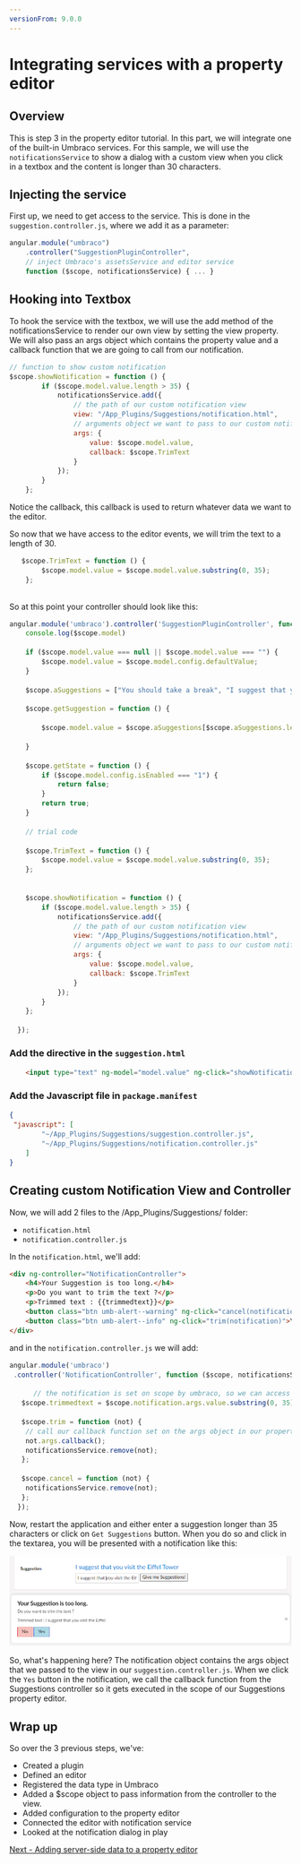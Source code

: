 ```yaml
---
versionFrom: 9.0.0
---
```



# Integrating services with a property editor

## Overview

This is step 3 in the property editor tutorial. In this part, we will integrate one of the built-in Umbraco services. For this sample, we will use the `notificationsService` to show a dialog with a custom view when you click in a textbox and the content is longer than 30 characters.

## Injecting the service

First up, we need to get access to the service. This is done in the `suggestion.controller.js`, where we add it as a parameter:

```javascript
angular.module("umbraco")
    .controller("SuggestionPluginController",
    // inject Umbraco's assetsService and editor service
    function ($scope, notificationsService) { ... }
```

## Hooking into Textbox

To hook the service with the textbox, we will use the add method of the notificationsService to render our own view by setting the view property. We will also pass an args object which contains the property value and a callback function that we are going to call from our notification.

```javascript
// function to show custom notification
$scope.showNotification = function () {
        if ($scope.model.value.length > 35) {
            notificationsService.add({
                // the path of our custom notification view
                view: "/App_Plugins/Suggestions/notification.html",
                // arguments object we want to pass to our custom notification
                args: {
                    value: $scope.model.value,
                    callback: $scope.TrimText
                }
            });
        }
    };
```

Notice the callback, this callback is used to return whatever data we want to the editor.

So now that we have access to the editor events, we will trim the text to a length of 30. 

```javascript
   $scope.TrimText = function () {
        $scope.model.value = $scope.model.value.substring(0, 35);
    };
   
```

So at this point your controller should look like this:

```javascript
angular.module('umbraco').controller('SuggestionPluginController', function ($scope, notificationsService) {
    console.log($scope.model)
       
    if ($scope.model.value === null || $scope.model.value === "") {
        $scope.model.value = $scope.model.config.defaultValue;
    }

    $scope.aSuggestions = ["You should take a break", "I suggest that you visit the Eiffel Tower", "How about starting a book club?", "Are you hungry?"];

    $scope.getSuggestion = function () {

        $scope.model.value = $scope.aSuggestions[$scope.aSuggestions.length * Math.random() | 0];

    }

    $scope.getState = function () {
        if ($scope.model.config.isEnabled === "1") {
            return false;
        }
        return true;
    }

    // trial code

    $scope.TrimText = function () {
        $scope.model.value = $scope.model.value.substring(0, 35);
    };
   

    $scope.showNotification = function () {
        if ($scope.model.value.length > 35) {
            notificationsService.add({
                // the path of our custom notification view
                view: "/App_Plugins/Suggestions/notification.html",
                // arguments object we want to pass to our custom notification
                args: {
                    value: $scope.model.value,
                    callback: $scope.TrimText
                }
            });
        }
    };

  });
```

### Add the directive in the `suggestion.html`

```html
    <input type="text" ng-model="model.value" ng-click="showNotification()"/>
```

### Add the Javascript file in `package.manifest`

```json
{
 "javascript": [
        "~/App_Plugins/Suggestions/suggestion.controller.js",
        "~/App_Plugins/Suggestions/notification.controller.js"
    ]
}
```

## Creating custom Notification View and Controller

Now, we will add 2 files to the /App_Plugins/Suggestions/ folder:

- `notification.html`
- `notification.controller.js`

In the `notification.html`, we'll add:

```html
<div ng-controller="NotificationController">
    <h4>Your Suggestion is too long.</h4>
    <p>Do you want to trim the text ?</p>
    <p>Trimmed text : {{trimmedtext}}</p>
    <button class="btn umb-alert--warning" ng-click="cancel(notification)">No</button>
    <button class="btn umb-alert--info" ng-click="trim(notification)">Yes</button>
</div>
```

and in the `notification.controller.js` we will add:

```javascript
angular.module('umbraco')
 .controller('NotificationController', function ($scope, notificationsService) {

      // the notification is set on scope by umbraco, so we can access our args object passed in
   $scope.trimmedtext = $scope.notification.args.value.substring(0, 35);

   $scope.trim = function (not) {
    // call our callback function set on the args object in our property editor controller
    not.args.callback();
    notificationsService.remove(not);
   };

   $scope.cancel = function (not) {
    notificationsService.remove(not);
   };
  });
```

Now, restart the application and either enter a suggestion longer than 35 characters or click on `Get Suggestions` button. When you do so and click in the textarea, you will be presented with a notification like this:

![Suggestion Notification](images/suggestion-notification.png)

So, what's happening here? The notification object contains the args object that we passed to the view in our `suggestion.controller.js`. When we click the `Yes` button in the notification, we call the callback function from the Suggestions controller so it gets executed in the scope of our Suggestions property editor.

## Wrap up

So over the 3 previous steps, we've:

- Created a plugin
- Defined an editor
- Registered the data type in Umbraco
- Added a $scope object to pass information from the controller to the view.
- Added configuration to the property editor
- Connected the editor with notification service
- Looked at the notification dialog in play

[Next - Adding server-side data to a property editor](part-4.md)
